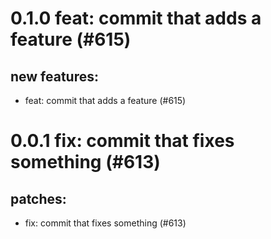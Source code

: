 # 0.1.0 feat: commit that adds a feature (#615)

## new features:
* feat: commit that adds a feature (#615)

# 0.0.1 fix: commit that fixes something (#613)

## patches:
* fix: commit that fixes something (#613)

